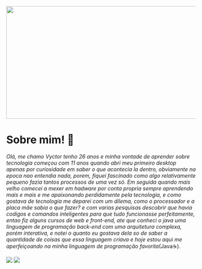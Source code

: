 <html>
  <body>
    <img src="https://blogger.googleusercontent.com/img/b/R29vZ2xl/AVvXsEgZi_JDsSo1HV1RFNBrVagVP-qBmK0ZoqGVjvgFaC2HhUOeb_gG6pYSHYmVI6JWck9ak91-wreViAPEwg2nXCY-hG8XtDWUaxmHRx2Ae8xLt6TMSyxdjC2yUBTxIC4rQKLzTlt1Uwp2UDo/s1600/futuro-robos.jpg" width="950px" height="300px">
    <h1>Sobre mim! 👋</h1> 
    <p><i>Olá, me chamo Vyctor tenho 26 anos e minha vontade de aprender sobre tecnologia começou com 11 anos quando abri meu primeiro desktop
apenas por curiosidade em saber o que acontecia la dentro, obviamente na epoca nao entendia nada, porem, fiquei fascinado como algo
relativamente pequeno fazia tantos processos de uma vez só. Em seguida quando mais velho comecei a mexer em hadware por conta propria
sempre aprendendo mais e mais e me apaixonando perdidamente pela tecnologia, e como gostava de tecnologia me deparei com um dilema,
como o processador e a placa mãe sabia o que fazer? e com varias pesquisas descobrir que havia codigos e comandos inteligentes
para que tudo funcionasse perfeitamente, entao fiz alguns cursos de web e front-end, ate que conheci o java uma linguagem de programação
back-end com uma arquitetura complexa, porém interativa, e notei o quanto eu gostava dela so de saber a quantidade de coisas que essa linguagem
criava e hoje estou aqui me aperfeiçoando na minha linguagem de programação favorita</i>(Java☕).</p>
    <div class="container">
      <img src="https://img.shields.io/badge/HTML5-rgba(0,0,255)?style=for-the-badge&logo=html5&logoColor=rgb(255,255,255)">
      <img src="https://img.shields.io/badge/CSS-rgba(0,0,255)?style=for-the-badge&logo=html5&logoColor=white">
    </div>
  </body>
</html>
